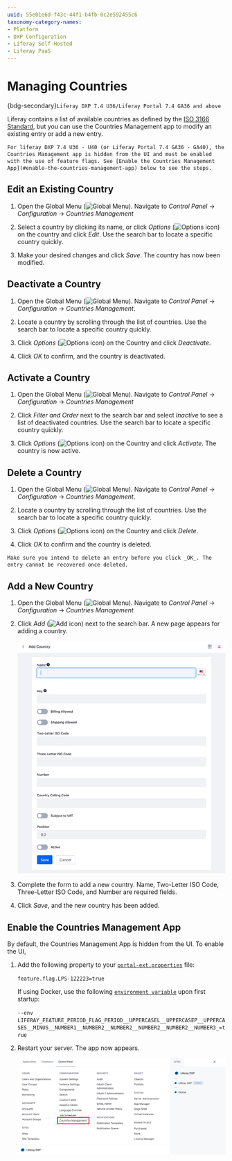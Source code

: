 ```yaml
---
uuid: 55e01e6d-f43c-44f1-b4fb-0c2e592455c6
taxonomy-category-names:
- Platform
- DXP Configuration
- Liferay Self-Hosted
- Liferay PaaS
---
```

# Managing Countries

{bdg-secondary}`Liferay DXP 7.4 U36/Liferay Portal 7.4 GA36 and above`

Liferay contains a list of available countries as defined by the [ISO 3166 Standard](https://www.iso.org/iso-3166-country-codes.html), but you can use the Countries Management app to modify an existing entry or add a new entry.

```{note}
For liferay DXP 7.4 U36 - U40 (or Liferay Portal 7.4 GA36 - GA40), the Countries Management app is hidden from the UI and must be enabled with the use of feature flags. See [Enable the Countries Management App](#enable-the-countries-management-app) below to see the steps.
```

## Edit an Existing Country

1. Open the Global Menu (![Global Menu](../../images/icon-applications-menu.png)). Navigate to *Control Panel* &rarr; *Configuration* &rarr; *Countries Management*

1. Select a country by clicking its name, or click _Options_ (![Options icon](../../images/icon-actions.png)) on the country and click _Edit_. Use the search bar to locate a specific country quickly.

1. Make your desired changes and click *Save*. The country has now been modified.

## Deactivate a Country

1. Open the Global Menu (![Global Menu](../../images/icon-applications-menu.png)). Navigate to *Control Panel* &rarr; *Configuration* &rarr; *Countries Management*.

1. Locate a country by scrolling through the list of countries. Use the search bar to locate a specific country quickly.

1. Click _Options_ (![Options icon](../../images/icon-options.png)) on the Country and click _Deactivate_.

1. Click _OK_ to confirm, and the country is deactivated.

## Activate a Country

1. Open the Global Menu (![Global Menu](../../images/icon-applications-menu.png)). Navigate to *Control Panel* &rarr; *Configuration* &rarr; *Countries Management*

1. Click _Filter and Order_ next to the search bar and select *Inactive* to see a list of deactivated countries. Use the search bar to locate a specific country quickly.

1. Click _Options_ (![Options icon](../../images/icon-options.png)) on the Country and click _Activate_. The country is now active.

## Delete a Country

1. Open the Global Menu (![Global Menu](../../images/icon-applications-menu.png)). Navigate to *Control Panel* &rarr; *Configuration* &rarr; *Countries Management*.

1. Locate a country by scrolling through the list of countries. Use the search bar to locate a specific country quickly.

1. Click _Options_ (![Options icon](../../images/icon-options.png)) on the Country and click _Delete_.

1. Click _OK_ to confirm and the country is deleted.

```{warning}
Make sure you intend to delete an entry before you click _OK_. The entry cannot be recovered once deleted.
```

## Add a New Country

1. Open the Global Menu (![Global Menu](../../images/icon-applications-menu.png)). Navigate to *Control Panel* &rarr; *Configuration* &rarr; *Countries Management*

1. Click _Add_ (![Add icon](../../images/icon-add.png)) next to the search bar. A new page appears for adding a country.

   ![A new page appears for adding a country.](./managing-countries/images/02.png)

1. Complete the form to add a new country. Name, Two-Letter ISO Code, Three-Letter ISO Code, and Number are required fields.

1. Click _Save_, and the new country has been added.

## Enable the Countries Management App

By default, the Countries Management App is hidden from the UI. To enable the UI,

1. Add the following property to your [`portal-ext.properties`](../../installation-and-upgrades/reference/portal-properties.md) file:

   `feature.flag.LPS-122223=true`

   If using Docker, use the following [`environment variable`](../../installation-and-upgrades/installing-liferay/using-liferay-docker-images/configuring-containers.md#portal-properties) upon first startup:

   `--env LIFERAY_FEATURE_PERIOD_FLAG_PERIOD__UPPERCASEL__UPPERCASEP__UPPERCASES__MINUS__NUMBER1__NUMBER2__NUMBER2__NUMBER2__NUMBER2__NUMBER3_=true`

1. Restart your server. The app now appears.

   ![See the Countries Management app in the UI.](./managing-countries/images/01.png)